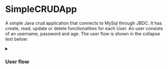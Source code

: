 # SimpleCRUDApp
A simple Java crud application that connects to MySql through JBDC. It has create, read, update or delete functionalities for each User. An user consists of an username, password and age.
The user flow is shown in the collapse text below:

<details>
 <summary><h3>User flow</h3></summary>
 
Creating first user:

<img src="SimpleCRUDAppPhotos/1 - UserCreation.png" alt="User create"/>

Modifying user:

<img src="SimpleCRUDAppPhotos/2 - UserModify.png" alt="User modify">

Creatings to more users;

<img src="SimpleCRUDAppPhotos/3 - TwoMoreUsers.png" alt="Two more create" />

Deleting user:

<img src="SimpleCRUDAppPhotos/4 - Deleteing one user .png" alt="Deleting user" />

Database result:

<img src="SimpleCRUDAppPhotos/5 - Database Result.png" alt="Databse result" />
 
 </details>
